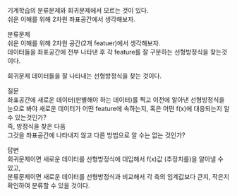 기계학습의 분류문제와 회귀문제에서 모르는 것이 있다.  
쉬운 이해를 위해 2차원 좌표공간에서 생각해보자.  

분류문제  
쉬운 이해를 위해 2차원 공간(2개 featuer)에서 생각해보자.  
데이터들을 좌표공간에 전부 나타낸 후 각 feature를 잘 구분하는 선형방정식을 찾는것이다.  
  
회귀문제
데이터들을 잘 나타내는 선형방정식을 찾는 것이다.  

질문  
좌표공간에 새로운 데이터(판별해야 하는 데이터)를 찍고 이전에 알아낸 선형방정식을 눈으로 봐야 새로운 데이터가 어떤 feature에 속하는지, 혹은 어떤 f(x)에 대응되는지 알 수 있는것인가?  
즉, 방정식을 찾은 다음  
그것을 좌표공간에 나타내지 않고 다른 방법으로 알 수는 없는 것인가?  

답변  
회귀문제이면 새로운 데이터를 선형방정식에 대입해서 f(x)값 (추정치를)을 알아낼 수 있고,  
분류문제이면 새로운 데이터를 선형방정식과 비교해서 각 축의 임계값보다 큰지, 작은지 확인하여 분류할 수 있을 것이다.
